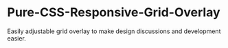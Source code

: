# Pure-CSS-Responsive-Grid-Overlay
Easily adjustable grid overlay to make design discussions and development easier.
